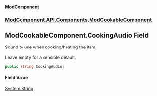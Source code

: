 #### [ModComponent](index.md 'index')
### [ModComponent.API.Components](index.md#ModComponent.API.Components 'ModComponent.API.Components').[ModCookableComponent](ModCookableComponent.md 'ModComponent.API.Components.ModCookableComponent')

## ModCookableComponent.CookingAudio Field

Sound to use when cooking/heating the item. <br/>  
Leave empty for a sensible default.

```csharp
public string CookingAudio;
```

#### Field Value
[System.String](https://docs.microsoft.com/en-us/dotnet/api/System.String 'System.String')